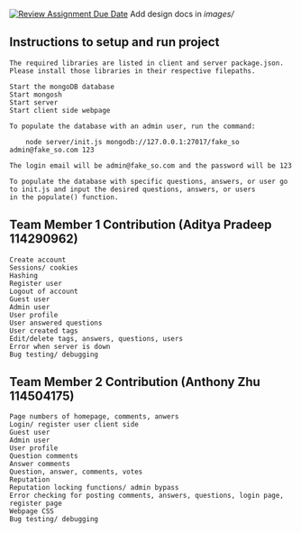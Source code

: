 [![Review Assignment Due Date](https://classroom.github.com/assets/deadline-readme-button-24ddc0f5d75046c5622901739e7c5dd533143b0c8e959d652212380cedb1ea36.svg)](https://classroom.github.com/a/9NDadFFr)
Add design docs in *images/*

## Instructions to setup and run project
    The required libraries are listed in client and server package.json. Please install those libraries in their respective filepaths. 

    Start the mongoDB database
    Start mongosh
    Start server
    Start client side webpage
    
    To populate the database with an admin user, run the command:

        node server/init.js mongodb://127.0.0.1:27017/fake_so admin@fake_so.com 123

    The login email will be admin@fake_so.com and the password will be 123

    To populate the database with specific questions, answers, or user go to init.js and input the desired questions, answers, or users
    in the populate() function.

## Team Member 1 Contribution (Aditya Pradeep 114290962)
    Create account
    Sessions/ cookies
    Hashing
    Register user
    Logout of account
    Guest user
    Admin user
    User profile
    User answered questions
    User created tags
    Edit/delete tags, answers, questions, users
    Error when server is down
    Bug testing/ debugging
    
## Team Member 2 Contribution (Anthony Zhu 114504175)
    Page numbers of homepage, comments, anwers
    Login/ register user client side
    Guest user
    Admin user
    User profile
    Question comments
    Answer comments
    Question, answer, comments, votes
    Reputation
    Reputation locking functions/ admin bypass
    Error checking for posting comments, answers, questions, login page, register page
    Webpage CSS
    Bug testing/ debugging